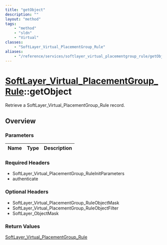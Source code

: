 ```yaml
---
title: "getObject"
description: ""
layout: "method"
tags:
    - "method"
    - "sldn"
    - "Virtual"
classes:
    - "SoftLayer_Virtual_PlacementGroup_Rule"
aliases:
    - "/reference/services/softlayer_virtual_placementgroup_rule/getObject"
---
```

# [SoftLayer_Virtual_PlacementGroup_Rule](/reference/services/SoftLayer_Virtual_PlacementGroup_Rule)::getObject

Retrieve a SoftLayer_Virtual_PlacementGroup_Rule record.


## Overview 


### Parameters 
|Name | Type | Description |
| --- | --- | --- |


### Required Headers
* SoftLayer_Virtual_PlacementGroup_RuleInitParameters
* authenticate

### Optional Headers
* SoftLayer_Virtual_PlacementGroup_RuleObjectMask
* SoftLayer_Virtual_PlacementGroup_RuleObjectFilter
* SoftLayer_ObjectMask

### Return Values
<a href='/reference/datatypes/SoftLayer_Virtual_PlacementGroup_Rule'>SoftLayer_Virtual_PlacementGroup_Rule </a>

